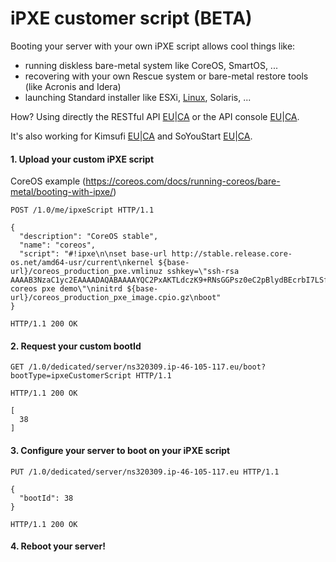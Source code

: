 # iPXE customer script (BETA)

Booting your server with your own iPXE script allows cool things like:
 - running diskless bare-metal system like CoreOS, SmartOS, ...
 - recovering with your own Rescue system or bare-metal restore tools (like Acronis and Idera)
 - launching Standard installer like ESXi, [Linux](https://gist.github.com/gmasse/008445b0a3d328cedd6a#linux-vnc-installer), Solaris, ...


How?
Using directly the RESTful API [EU](https://api.ovh.com/)|[CA](https://ca.api.ovh.com) or the API console [EU](https://api.ovh.com/console/)|[CA](https://ca.api.ovh.com/console/).

It's also working for Kimsufi [EU](https://eu.api.kimsufi.com)|[CA](https://ca.api.kimsufi.com) and SoYouStart [EU](https://eu.api.soyoustart.com)|[CA](https://ca.api.soyoustart.com).


#### 1. Upload your custom iPXE script
CoreOS example (https://coreos.com/docs/running-coreos/bare-metal/booting-with-ipxe/)

```http
POST /1.0/me/ipxeScript HTTP/1.1

{
  "description": "CoreOS stable",
  "name": "coreos",
  "script": "#!ipxe\n\nset base-url http://stable.release.core-os.net/amd64-usr/current\nkernel ${base-url}/coreos_production_pxe.vmlinuz sshkey=\"ssh-rsa AAAAB3NzaC1yc2EAAAADAQABAAAAYQC2PxAKTLdczK9+RNsGGPsz0eC2pBlydBEcrbI7LSfiN7Bo5hQQVjki+Xpnp8EEYKpzu6eakL8MJj3E28wT/vNklT1KyMZrXnVhtsmOtBKKG/++odpaavdW2/AU0l7RZiE= coreos pxe demo\"\ninitrd ${base-url}/coreos_production_pxe_image.cpio.gz\nboot"
}
```
```http
HTTP/1.1 200 OK
```

#### 2. Request your custom bootId

```http
GET /1.0/dedicated/server/ns320309.ip-46-105-117.eu/boot?bootType=ipxeCustomerScript HTTP/1.1
```
```http
HTTP/1.1 200 OK

[
  38
]
```

#### 3. Configure your server to boot on your iPXE script

```http
PUT /1.0/dedicated/server/ns320309.ip-46-105-117.eu HTTP/1.1

{
  "bootId": 38
}
```
```http
HTTP/1.1 200 OK
```

#### 4. Reboot your server!
